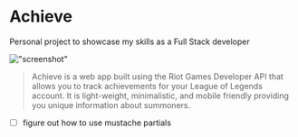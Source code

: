 # Achieve
Personal project to showcase my skills as a Full Stack developer

!["screenshot"]('img/sc.png')

>Achieve is a web app built using the Riot Games Developer API that allows you to track achievements for your League of Legends account. It is light-weight, minimalistic, and mobile friendly providing you unique information about summoners.

<!-- [![project image](screenshot.png "screenshot")](https://anthonyjsilva.github.io/)  -->

<!-- ### Design sketches
<img src="nb1.jpg" width="250" title="HTML sketch">  -->

- [ ] figure out how to use mustache partials
